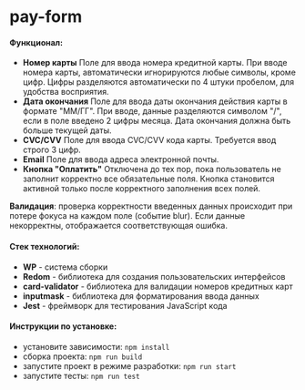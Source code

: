 # pay-form

#### Функционал:
- **Номер карты**
  Поле для ввода номера кредитной карты. При вводе номера карты, автоматически игнорируются любые символы, кроме цифр. Цифры разделяются автоматически по 4 штуки пробелом, для удобства восприятия.
- **Дата окончания**
  Поле для ввода даты окончания действия карты в формате "ММ/ГГ". При вводе, данные разделяются символом "/", если в поле введено 2 цифры месяца. Дата окончания должна быть больше текущей даты.
- **CVC/CVV**
  Поле для ввода CVC/CVV кода карты. Требуется ввод строго 3 цифр.
- **Email**
  Поле для ввода адреса электронной почты.
- **Кнопка "Оплатить"**
  Отключена до тех пор, пока пользователь не заполнит корректно все обязательные поля. Кнопка становится активной только после корректного заполнения всех полей.

**Валидация**: проверка корректности введенных данных происходит при потере фокуса на каждом поле (событие blur). Если данные некорректны, отображается соответствующая ошибка.


#### Стек технологий:
- **WP** - система сборки
- **Redom** - библиотека для создания пользовательских интерфейсов
- **card-validator** - библиотека для валидации номеров кредитных карт
- **inputmask** - библиотека для форматирования ввода данных
- **Jest** - фреймворк для тестирования JavaScript кода

#### Инструкции по установке:
- установите зависимости: `npm install`
- сборка проекта: `npm run build`
- запустите проект в режиме разработки: `npm run start`
- запустите тесты: `npm run test`
